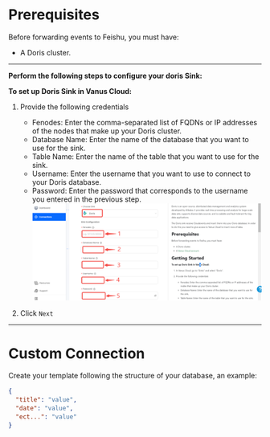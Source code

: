 #  
# Prerequisites

Before forwarding events to Feishu, you must have:

- A Doris cluster.

---

**Perform the following steps to configure your doris Sink:**

**To set up Doris Sink in Vanus Cloud:**

1. Provide the following credentials

   - Fenodes: Enter the comma-separated list of FQDNs or IP addresses of the nodes that make up your Doris cluster.
   - Database Name: Enter the name of the database that you want to use for the sink.
   - Table Name: Enter the name of the table that you want to use for the sink.
   - Username: Enter the username that you want to use to connect to your Doris database.
   - Password: Enter the password that corresponds to the username you entered in the previous step.
     ![](images/doris.png)

2. Click `Next`

---

# Custom Connection

Create your template following the structure of your database, an example:

```json
{
  "title": "value",
  "date": "value",
  "ect...": "value"
}
```
